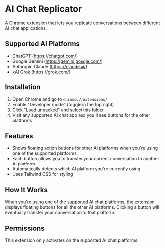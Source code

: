 # AI Chat Replicator

A Chrome extension that lets you replicate conversations between different AI chat applications.

## Supported AI Platforms

- ChatGPT (https://chatgpt.com/)
- Google Gemini (https://gemini.google.com/)
- Anthropic Claude (https://claude.ai/)
- xAI Grok (https://grok.com/)

## Installation

1. Open Chrome and go to `chrome://extensions/`
2. Enable "Developer mode" (toggle in the top right)
3. Click "Load unpacked" and select this folder
4. Visit any supported AI chat app and you'll see buttons for the other platforms

## Features

- Shows floating action buttons for other AI platforms when you're using one of the supported platforms
- Each button allows you to transfer your current conversation to another AI platform
- Automatically detects which AI platform you're currently using
- Uses Tailwind CSS for styling

## How It Works

When you're using one of the supported AI chat platforms, the extension displays floating buttons for all the other AI platforms. Clicking a button will eventually transfer your conversation to that platform.

## Permissions

This extension only activates on the supported AI chat platforms.